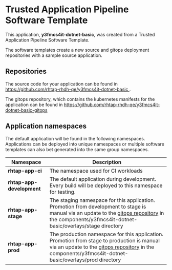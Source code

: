 # Trusted Application Pipeline Software Template

This application, **y3fmcs4it-dotnet-basic**, was created from a Trusted Application Pipeline Software Template.

The software templates create a new source and gitops deployment repositories with a sample source application. 

## Repositories

The source code for your application can be found in [https://github.com/rhtap-rhdh-qe/y3fmcs4it-dotnet-basic ](https://github.com/rhtap-rhdh-qe/y3fmcs4it-dotnet-basic ).
 
The gitops repository, which contains the kubernetes manifests for the application can be found in 
[https://github.com/rhtap-rhdh-qe/y3fmcs4it-dotnet-basic-gitops ](https://github.com/rhtap-rhdh-qe/y3fmcs4it-dotnet-basic-gitops ) 

## Application namespaces 

The default application will be found in the following namespaces. Applications can be deployed into unique namespaces or multiple software templates can also bet generated into the same group namespaces.  

|  Namespace   |  Description   |  
| -------- | -------- |
| **rhtap-app-ci** | The namespace used for CI workloads |
| **rhtap-app-development** | The default application during development. Every build will be deployed to this namespace for testing. |
| **rhtap-app-stage** | The staging namespace for this application. Promotion from development to stage is manual via an update to the [gitops repository](https://github.com/rhtap-rhdh-qe/y3fmcs4it-dotnet-basic-gitops ) in the components/y3fmcs4it-dotnet-basic/overlays/stage directory |
| **rhtap-app-prod** | The production namespace for this application. Promotion from stage to production is manual via an update to the [gitops repository](https://github.com/rhtap-rhdh-qe/y3fmcs4it-dotnet-basic-gitops ) in the components/y3fmcs4it-dotnet-basic/overlays/prod directory |